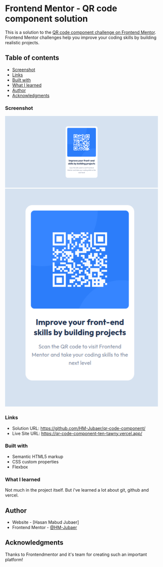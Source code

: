 # Frontend Mentor - QR code component solution

This is a solution to the [QR code component challenge on Frontend Mentor](https://www.frontendmentor.io/challenges/qr-code-component-iux_sIO_H). Frontend Mentor challenges help you improve your coding skills by building realistic projects.

## Table of contents

- [Screenshot](#screenshot)
- [Links](#links)
- [Built with](#built-with)
- [What I learned](#what-i-learned)
- [Author](#author)
- [Acknowledgments](#acknowledgments)

### Screenshot

![](./images/Screenshot%201.png)
![](./images/Screenshot2.png)

### Links

- Solution URL: https://github.com/HM-Jubaer/qr-code-component/
- Live Site URL: https://qr-code-component-ten-tawny.vercel.app/

### Built with

- Semantic HTML5 markup
- CSS custom properties
- Flexbox

### What I learned

Not much in the project itself. But i've learned a lot about git, github and vercel.

## Author

- Website - [Hasan Mabud Jubaer]
- Frontend Mentor - [@HM-Jubaer](https:www.frontendmentor.io/profile/HM-Jubaer)

## Acknowledgments

Thanks to Frontendmentor and it's team for creating such an important platform!

